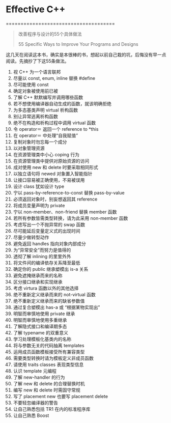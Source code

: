 # Effective C++
=====================================

> 改善程序与设计的55个具体做法
> 
> 55 Specific Ways to Improve Your Programs and Designs

这几天在阅读这本书，确实是本很棒的书，想起以前自己栽的坑，后悔没有早一点阅读。先摘抄了下这55条做法。

1. 视 C++ 为一个语言联邦
2. 尽量以 const, enum, inline 替换 #define
3. 尽可能使用 const
4. 确定对象被使用前已被
5. 了解 C++ 默默编写并调用哪些函数
6. 若不想使用编译器自动生成的函数，就该明确拒绝
7. 为多态基类声明 virtual 析构函数
8. 别让异常逃离析构函数
9. 绝不在构造和析构过程中调用 virtual 函数
10. 令 operator＝ 返回一个 reference to *this
11. 在 operator＝ 中处理“自我赋值”
12. 复制对象时勿忘每一个成分
13. 以对象管理资源
14. 在资源管理类中小心 coping 行为
15. 在资源管理类中提供对原始资源的访问
16. 成对使用 new 和 delete 时要采取相同形式
17. 以独立语句将 newed 对象置入智能指针
18. 让接口容易被正确使用，不易被误用
19. 设计 class 犹如设计 type
20. 宁以 pass-by-reference-to-const 替换 pass-by-value
21. 必须返回对象时，别妄想返回其 reference
22. 将成员变量声明为 private
23. 宁以 non-member、non-friend 替换 member 函数
24. 若所有参数皆需类型转换，请为此采用 non-member 函数
25. 考虑写出一个不抛异常的 swap 函数
26. 尽可能延后变量定义式的出现时间
27. 尽量少做转型动作
28. 避免返回 handles 指向对象内部成分
29. 为“异常安全”而努力是值得的
30. 透彻了解 inlining 的里里外外
31. 将文件间的编译依存关系降至最低
32. 确定你的 public 继承塑模出 is-a 关系
33. 避免遮掩继承而来的名称
34. 区分接口继承和实现继承
35. 考虑 virtura 函数以外的其他选择
36. 绝不重新定义继承而来的 not-virtual 函数
37. 绝不重新定义继承而来的缺省参数值
38. 通过复合塑模出 has-a 或 “根据某物实现出”
39. 明智而审慎地使用 private 继承
40. 明智而审慎地使用多重继承
41. 了解隐式接口和编译期多态
42. 了解 typename 的双重意义
43. 学习处理模板化基类内的名称
44. 将与参数无关的代码抽离 templates
45. 运用成员函数模板接受所有兼容类型
46. 需要类型转换时请为模板定义非成员函数
47. 请使用 traits classes 表现类型信息
48. 认识 template 元编程
49. 了解 new-handler 的行为
50. 了解 new 和 delete 的合理替换时机
51. 编写 new 和 delete 时需固守常规
52. 写了 placement new 也要写 placement delete
53. 不要轻忽编译器的警告
54. 让自己熟悉包括 TR1 在内的标准程序库
55. 让自己熟悉 Boost